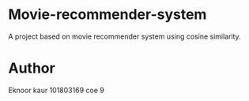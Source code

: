 # Movie-recommender-system

A project based on movie recommender system using cosine similarity.




# Author
Eknoor kaur
101803169
coe 9

